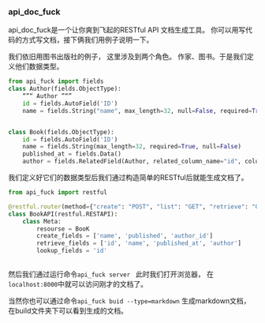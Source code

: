 ### api_doc_fuck

api_doc_fuck是一个让你爽到飞起的RESTful API 文档生成工具。 你可以用写代码的方式写文档，接下俩我们用例子说明一下。



我们依旧用图书出版社的例子， 这里涉及到两个角色。 作家、图书。于是我们定义他们数据类型。



```  python
from api_fuck import fields
class Author(fields.ObjectType):
    “”“ Author ”“”
    id = fields.AutoField('ID')
    name = fields.String("name", max_length=32, null=False, required=True, description="name of author")


class Book(fields.ObjectType):
    id = fields.AutoField('ID')
    name = fields.String(max_length=32, required=True, null=False)
    published_at = fields.Data()
    author = fields.RelatedField(Author, related_column_name="id", column_name='author_id')
```



我们定义好它们的数据类型后我们通过构造简单的RESTful后就能生成文档了。 



```python
from api_fuck import restful 

@restful.router(method={"create": "POST", "list": "GET", "retrieve": "GET"})
class BookAPI(restful.RESTAPI):
    class Meta:
        resourse = BooK
        create_fields = ['name', 'published', 'author_id']
        retrieve_fields = ['id', 'name', 'published_at', 'author']
        lookup_fields = 'id'
        
```



然后我们通过运行命令`api_fuck server ` 此时我们打开浏览器， 在`localhost:8000`中就可以访问刚才的文档了。 



当然你也可以通过命令`api_fuck buid --type=markdown` 生成markdown文档， 在build文件夹下可以看到生成的文档。 
